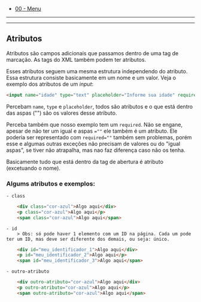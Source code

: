 * [00 - Menu](00-menu.md)

- - -

- - -

## Atributos

Atributos são campos adicionais que passamos dentro de uma tag de marcação. As tags do XML também podem ter atributos.

Esses atributos seguem uma mesma estrutura independendo do atributo. Essa estrutura consiste basicamente em um nome e um valor.
Veja o exemplo dos atributos de um *input*:

```html
<input name="idade" type="text" placeholder="Informe sua idade" required>
```

Percebam `name`, `type` e `placeholder`, todos são atributos e o que está dentro das aspas ("") são os valores desse atributo.

Perceba também que nosso exemplo tem um `required`. Não se engane, apesar de não ter um igual e aspas `=""` ele também é um atributo. Ele poderia ser representado com `required=""` também sem problemas, porém esse e algumas outras exceções não precisam de valores ou do "igual aspas", se tiver não atrapalha, mas nao faz diferença caso não os tenha.

Basicamente tudo que está dentro da tag de abertura é atributo (excetuando o nome).

### Algums atributos e exemplos:

    - class

```html
    <div class="cor-azul">Algo aqui</div>
    <p class="cor-azul">Algo aqui</p>
    <span class="cor-azul">Algo aqui</span>
```

    - id 
        > Obs: só pode haver 1 elemento com um ID na página. Cada um pode ter um ID, mas deve ser diferente dos demais, ou seja: único.
```html
    <div id="meu_identificador_1">Algo aqui</div>
    <p id="meu_identificador_2">Algo aqui</p>
    <span id="meu_identificador_3">Algo aqui</span>
```

    - outro-atributo

```html
    <div outro-atributo="cor-azul">Algo aqui</div>
    <p outro-atributo="cor-azul">Algo aqui</p>
    <span outro-atributo="cor-azul">Algo aqui</span>
```
